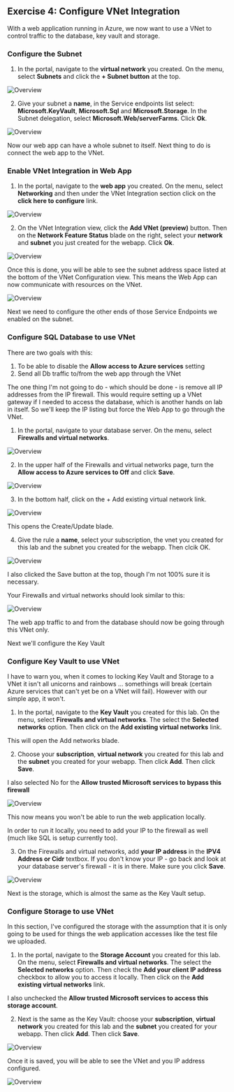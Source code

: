## Exercise 4: Configure VNet Integration
With a web application running in Azure, we now want to use a VNet to control traffic to the database, key vault and storage.

### Configure the Subnet
1. In the portal, navigate to the **virtual network** you created. On the menu, select **Subnets** and click the **+ Subnet button** at the top.

![Overview](images/img50.png)

2. Give your subnet a **name**, in the Service endpoints list select: **Microsoft.KeyVault**, **Microsoft.Sql** and **Microsoft.Storage**. In the Subnet delegation, select **Microsoft.Web/serverFarms**. Click **Ok**.

![Overview](images/img51.png)

Now our web app can have a whole subnet to itself. Next thing to do is connect the web app to the VNet.

### Enable VNet Integration in Web App
1. In the portal, navigate to the **web app** you created. On the menu, select **Networking** and then under the VNet Integration section click on the **click here to configure** link.

![Overview](images/img52.png)

2. On the VNet Integration view, click the **Add VNet (preview)** button. Then on the **Network Feature Status** blade on the right, select your **network** and **subnet** you just created for the webapp. Click **Ok**.

![Overview](images/img53.png)

Once this is done, you will be able to see the subnet address space listed at the bottom of the VNet Configuration view. This means the Web App can now communicate with resources on the VNet. 

![Overview](images/img54.png)

Next we need to configure the other ends of those Service Endpoints we enabled on the subnet.

### Configure SQL Database to use VNet
There are two goals with this:
1. To be able to disable the **Allow access to Azure services** setting
2. Send all Db traffic to/from the web app through the VNet

The one thing I'm not going to do - which should be done - is remove all IP addresses from the IP firewall. This would require setting up a VNet gateway if I needed to access the database, which is another hands on lab in itself. So we'll keep the IP listing but force the Web App to go through the VNet.

1. In the portal, navigate to your database server. On the menu, select **Firewalls and virtual networks**.

![Overview](images/img55.png)

2. In the upper half of the Firewalls and virtual networks page, turn the **Allow access to Azure services to Off** and click **Save**.

![Overview](images/img56.png)

3. In the bottom half, click on the + Add existing virtual network link.

![Overview](images/img58.png)

This opens the Create/Update blade.

4. Give the rule a **name**, select your subscription, the vnet you created for this lab and the subnet you created for the webapp. Then clcik OK.  

![Overview](images/img57.png)

I also clicked the Save button at the top, though I'm not 100% sure it is necessary.

Your Firewalls and virtual networks should look similar to this:

![Overview](images/img59.png)

The web app traffic to and from the database should now be going through this VNet only.

Next we'll configure the Key Vault

### Configure Key Vault to use VNet
I have to warn you, when it comes to locking Key Vault and Storage to a VNet it isn't all unicorns and rainbows ... somethings will break (certain Azure services that can't yet be on a VNet will fail). However with our simple app, it won't.

1. In the portal, navigate to the **Key Vault** you created for this lab. On the menu, select **Firewalls and virtual networks**. The select the **Selected networks** option. Then click on the **Add existing virtual networks** link.

This will open the Add networks blade.

2. Choose your **subscription**, **virtual network** you created for this lab and the **subnet** you created for your webapp. Then click **Add**. Then click **Save**.

I also selected No for the **Allow trusted Microsoft services to bypass this firewall**

![Overview](images/img60.png)

This now means you won't be able to run the web application locally.

In order to run it locally, you need to add your IP to the firewall as well (much like SQL is setup currently too).

3. On the Firewalls and virtual networks, add **your IP address** in the **IPV4 Address or Cidr** textbox.  If you don't know your IP - go back and look at your database server's firewall - it is in there. Make sure you click **Save**.

![Overview](images/img61.png)

Next is the storage, which is almost the same as the Key Vault setup.

### Configure Storage to use VNet
In this section, I've configured the storage with the assumption that it is only going to be used for things the web application accesses like the test file we uploaded.

1. In the portal, navigate to the **Storage Account** you created for this lab. On the menu, select **Firewalls and virtual networks**. The select the **Selected networks** option. Then check the **Add your client IP address** checkbox to allow you to access it locally. Then click on the **Add existing virtual networks** link. 

I also unchecked the **Allow trusted Microsoft services to access this storage account**.

2. Next is the same as the Key Vault: choose your **subscription**, **virtual network** you created for this lab and the **subnet** you created for your webapp. Then click **Add**. Then click **Save**.

![Overview](images/img62.png)

Once it is saved, you will be able to see the VNet and you IP address configured.

![Overview](images/img63.png)